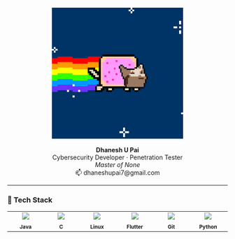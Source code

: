 <p align="center">
  <img src="https://github.com/cxuri/cxuri/blob/main/nyan.gif?raw=true" width="300">
</p>

<p align="center">
  <b>Dhanesh U Pai</b><br>
  Cybersecurity Developer · Penetration Tester<br>
  <i>Master of None</i><br>
  📫 dhaneshupai7@gmail.com
</p>

---

### 🧰 Tech Stack

<table align="center">
  <tr>
    <td align="center" width="100">
      <img src="https://cdn.jsdelivr.net/gh/devicons/devicon/icons/java/java-original.svg" width="40"/><br>
      <sub><b>Java</b></sub>
    </td>
    <td align="center" width="100">
      <img src="https://cdn.jsdelivr.net/gh/devicons/devicon/icons/c/c-original.svg" width="40"/><br>
      <sub><b>C</b></sub>
    </td>
    <td align="center" width="100">
      <img src="https://cdn.jsdelivr.net/gh/devicons/devicon/icons/linux/linux-original.svg" width="40"/><br>
      <sub><b>Linux</b></sub>
    </td>
    <td align="center" width="100">
      <img src="https://cdn.jsdelivr.net/gh/devicons/devicon/icons/flutter/flutter-original.svg" width="40"/><br>
      <sub><b>Flutter</b></sub>
    </td>
    <td align="center" width="100">
      <img src="https://cdn.jsdelivr.net/gh/devicons/devicon/icons/git/git-original.svg" width="40"/><br>
      <sub><b>Git</b></sub>
    </td>
    <td align="center" width="100">
      <img src="https://cdn.jsdelivr.net/gh/devicons/devicon/icons/python/python-original.svg" width="40"/><br>
      <sub><b>Python</b></sub>
    </td>
  </tr>
</table>

